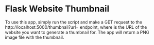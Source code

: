 # Flask Website Thumbnail
To use this app, simply run the script and make a GET request to the http://localhost:5000/thumbnail?url=<url> endpoint, where <url> is the URL of the website you want to generate a thumbnail for. The app will return a PNG image file with the thumbnail.
